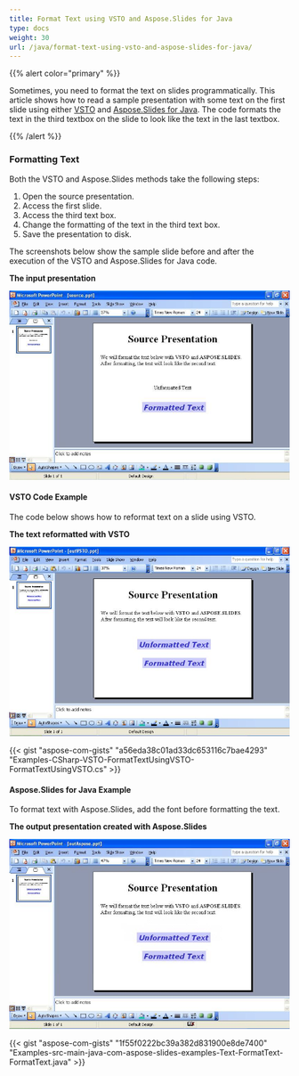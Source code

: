 ```yaml
---
title: Format Text using VSTO and Aspose.Slides for Java
type: docs
weight: 30
url: /java/format-text-using-vsto-and-aspose-slides-for-java/
---
```


{{% alert color="primary" %}} 

Sometimes, you need to format the text on slides programmatically. This article shows how to read a sample presentation with some text on the first slide using either [VSTO](/slides/java/format-text-using-vsto-and-aspose-slides-for-java-html/) and [Aspose.Slides for Java](/slides/java/format-text-using-vsto-and-aspose-slides-for-java-html/). The code formats the text in the third textbox on the slide to look like the text in the last textbox.

{{% /alert %}} 
### **Formatting Text**
Both the VSTO and Aspose.Slides methods take the following steps:

1. Open the source presentation.
1. Access the first slide.
1. Access the third text box.
1. Change the formatting of the text in the third text box.
1. Save the presentation to disk.

The screenshots below show the sample slide before and after the execution of the VSTO and Aspose.Slides for Java code.

**The input presentation** 

![todo:image_alt_text](format-text-using-vsto-and-aspose-slides-for-java_1.png)
#### **VSTO Code Example**
The code below shows how to reformat text on a slide using VSTO.

**The text reformatted with VSTO** 

![todo:image_alt_text](format-text-using-vsto-and-aspose-slides-for-java_2.png)

{{< gist "aspose-com-gists" "a56eda38c01ad33dc653116c7bae4293" "Examples-CSharp-VSTO-FormatTextUsingVSTO-FormatTextUsingVSTO.cs" >}}


#### **Aspose.Slides for Java Example**
To format text with Aspose.Slides, add the font before formatting the text.

**The output presentation created with Aspose.Slides** 

![todo:image_alt_text](format-text-using-vsto-and-aspose-slides-for-java_3.png)

{{< gist "aspose-com-gists" "1f55f0222bc39a382d831900e8de7400" "Examples-src-main-java-com-aspose-slides-examples-Text-FormatText-FormatText.java" >}}

